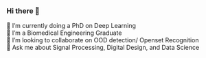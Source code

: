### Hi there 👋

🔭 I’m currently doing a PhD on Deep Learning<br/>
🌱 I’m a Biomedical Engineering Graduate<br/>
👯 I’m looking to collaborate on OOD detection/ Openset Recognition<br/>
💬 Ask me about Signal Processing, Digital Design, and Data Science<br/>


<!--
**TTNBahavan/TTNBahavan** is a ✨ _special_ ✨ repository because its `README.md` (this file) appears on your GitHub profile.

Here are some ideas to get you started:

- 🔭 I’m currently working on ...
- 🌱 I’m currently learning ...
- 👯 I’m looking to collaborate on ...
- 🤔 I’m looking for help with ...
- 💬 Ask me about ...
- 📫 How to reach me: ...
- 😄 Pronouns: ...
- ⚡ Fun fact: ...
-->
